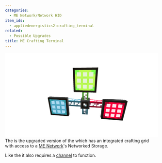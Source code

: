 ```yaml
---
categories:
  - ME Network/Network HID
item_ids:
  - appliedenergistics2:crafting_terminal
related:
  - Possible Upgrades
title: ME Crafting Terminal
---
```


![A picture of 3 crafting terminals.](../../../../public/assets/large/crafting_terminal.png)
The <ItemLink id="appliedenergistics2:crafting_terminal"/> is the
upgraded version of the <ItemLink
id="appliedenergistics2:terminal"/> which has an integrated crafting
grid with access to a [ME Network](../../me-network.md)'s Networked
Storage.

Like the <ItemLink id="appliedenergistics2:terminal"/> it also
requires a [channel](../channels.md) to function.

<RecipeFor id="appliedenergistics2:crafting_terminal" />
